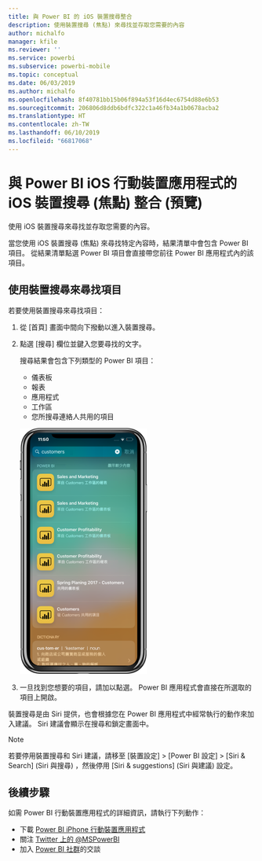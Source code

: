 ```yaml
---
title: 與 Power BI 的 iOS 裝置搜尋整合
description: 使用裝置搜尋 (焦點) 來尋找並存取您需要的內容
author: michalfo
manager: kfile
ms.reviewer: ''
ms.service: powerbi
ms.subservice: powerbi-mobile
ms.topic: conceptual
ms.date: 06/03/2019
ms.author: michalfo
ms.openlocfilehash: 8f40781bb15b06f894a53f16d4ec6754d88e6b53
ms.sourcegitcommit: 206806d8ddb6bdfc322c1a46fb34a1b0678acba2
ms.translationtype: HT
ms.contentlocale: zh-TW
ms.lasthandoff: 06/10/2019
ms.locfileid: "66817068"
---
```

# <a name="ios-device-search-spotlight-integration-with-power-bi-mobile-ios-app-preview"></a>與 Power BI iOS 行動裝置應用程式的 iOS 裝置搜尋 (焦點) 整合 (預覽)
使用 iOS 裝置搜尋來尋找並存取您需要的內容。

當您使用 iOS 裝置搜尋 (焦點) 來尋找特定內容時，結果清單中會包含 Power BI 項目。 從結果清單點選 Power BI 項目會直接帶您前往 Power BI 應用程式內的該項目。

## <a name="find-items-using-device-search"></a>使用裝置搜尋來尋找項目

若要使用裝置搜尋來尋找項目：

1. 從 [首頁]  畫面中間向下撥動以進入裝置搜尋。

2. 點選 [搜尋]  欄位並鍵入您要尋找的文字。
 
   搜尋結果會包含下列類型的 Power BI 項目：

    * 儀表板
    * 報表
    * 應用程式
    * 工作區
    * 您所搜尋連絡人共用的項目

    ![在 iOS 裝置搜尋中顯示 Power BI 搜尋結果的螢幕擷取畫面](./media/mobile-apps-ios-siri-search/power-bi-spotlight-search.png)

 3. 一旦找到您想要的項目，請加以點選。 Power BI 應用程式會直接在所選取的項目上開啟。 

裝置搜尋是由 Siri 提供，也會根據您在 Power BI 應用程式中經常執行的動作來加入建議。 Siri 建議會顯示在搜尋和鎖定畫面中。

>[!NOTE]
>
>若要停用裝置搜尋和 Siri 建議，請移至 [裝置設定]  > [Power BI 設定]  > [Siri & Search] \(Siri 與搜尋\)  ，然後停用 [Siri & suggestions] \(Siri 與建議\)  設定。
>

## <a name="next-steps"></a>後續步驟
如需 Power BI 行動裝置應用程式的詳細資訊，請執行下列動作： 

* 下載 [Power BI iPhone 行動裝置應用程式](http://go.microsoft.com/fwlink/?LinkId=522062)
* 關注 [Twitter 上的 @MSPowerBI](https://twitter.com/MSPowerBI)
* 加入 [Power BI 社群](http://community.powerbi.com/)的交談

